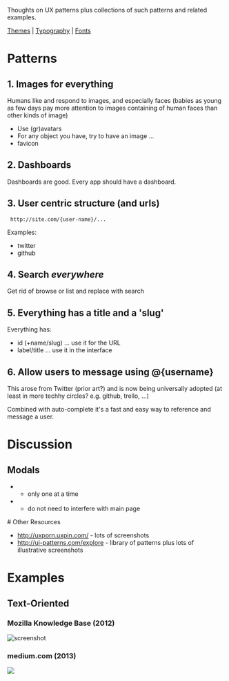 Thoughts on UX patterns plus collections of such patterns and related examples.

[Themes](./themes.md) | [Typography](./typography.md) | [Fonts](https://github.com/rufuspollock/ux-patterns/issues/3)

# Patterns

## 1. Images for everything

Humans like and respond to images, and especially faces (babies as young as few days pay more attention to images containing of human faces than other kinds of image)

* Use (gr)avatars
* For any object you have, try to have an image ...
* favicon

## 2. Dashboards

Dashboards are good. Every app should have a dashboard.

## 3. User centric structure (and urls)

     http://site.com/{user-name}/...

Examples:

* twitter
* github

## 4. Search *everywhere*

Get rid of browse or list and replace with search

## 5. Everything has a title and a 'slug'

Everything has:

* id (+name/slug) ... use it for the URL
* label/title ... use it in the interface

## 6. Allow users to message using @{username}

This arose from Twitter (prior art?) and is now being universally adopted (at least in more techhy circles? e.g. github, trello, ...)

Combined with auto-complete it's a fast and easy way to reference and message a user.


# Discussion

## Modals

* - only one at a time
* + do not need to interfere with main page


# Other Resources

* http://uxporn.uxpin.com/ - lots of screenshots
* http://ui-patterns.com/explore - library of patterns plus lots of illustrative screenshots


# Examples

## Text-Oriented

### Mozilla Knowledge Base (2012)

<img src="http://i.imgur.com/e5pul.png" alt="screenshot" />

### medium.com (2013)

<img src="http://i.imgur.com/UhWtmGP.png" />
